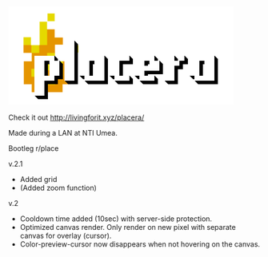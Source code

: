 ![img](placera.png)



Check it out http://livingforit.xyz/placera/

Made during a LAN at NTI Umea.

Bootleg r/place

v.2.1
- Added grid
- (Added zoom function)

v.2
- Cooldown time added (10sec) with server-side protection.
- Optimized canvas render. Only render on new pixel with separate canvas for
overlay (cursor).
- Color-preview-cursor now disappears when not hovering on the canvas.
